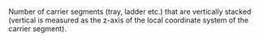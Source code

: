 Number of carrier segments (tray, ladder etc.) that are vertically stacked (vertical is measured as the z-axis of the local coordinate system of the carrier segment).